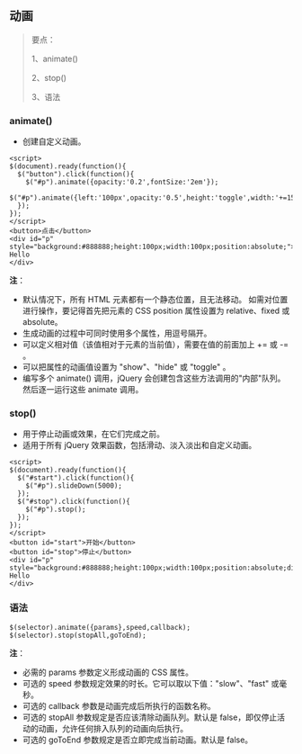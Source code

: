 ## 动画

> 要点：
>
> 1、animate()
>
> 2、stop()
>
> 3、语法

### animate()

- 创建自定义动画。 

```
<script> 
$(document).ready(function(){
  $("button").click(function(){
	$("#p").animate({opacity:'0.2',fontSize:'2em'});
  	$("#p").animate({left:'100px',opacity:'0.5',height:'toggle',width:'+=150px'});
  });
});
</script>
<button>点击</button>
<div id="p" style="background:#888888;height:100px;width:100px;position:absolute;">
Hello
</div>
```

**注**：

- 默认情况下，所有 HTML 元素都有一个静态位置，且无法移动。 如需对位置进行操作，要记得首先把元素的 CSS position 属性设置为 relative、fixed 或 absolute。
- 生成动画的过程中可同时使用多个属性，用逗号隔开。
- 可以定义相对值（该值相对于元素的当前值），需要在值的前面加上 += 或 -= 。
- 可以把属性的动画值设置为 "show"、"hide" 或 "toggle" 。
- 编写多个 animate() 调用，jQuery 会创建包含这些方法调用的"内部"队列。然后逐一运行这些 animate 调用。 

### stop()

- 用于停止动画或效果，在它们完成之前。
- 适用于所有 jQuery 效果函数，包括滑动、淡入淡出和自定义动画。 

```
<script> 
$(document).ready(function(){
  $("#start").click(function(){
    $("#p").slideDown(5000);
  });
  $("#stop").click(function(){
    $("#p").stop();
  });
});
</script>
<button id="start">开始</button>
<button id="stop">停止</button>
<div id="p" style="background:#888888;height:100px;width:100px;position:absolute;display:none">
Hello
</div>
```

### 语法

```
$(selector).animate({params},speed,callback);
$(selector).stop(stopAll,goToEnd);
```

**注**：

- 必需的 params 参数定义形成动画的 CSS 属性。
- 可选的 speed 参数规定效果的时长。它可以取以下值："slow"、"fast" 或毫秒。
- 可选的 callback 参数是动画完成后所执行的函数名称。
- 可选的 stopAll 参数规定是否应该清除动画队列。默认是 false，即仅停止活动的动画，允许任何排入队列的动画向后执行。
- 可选的 goToEnd 参数规定是否立即完成当前动画。默认是 false。